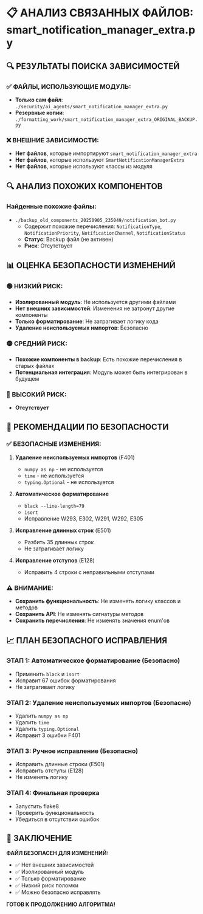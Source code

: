 # 📋 АНАЛИЗ СВЯЗАННЫХ ФАЙЛОВ: smart_notification_manager_extra.py

## 🔍 РЕЗУЛЬТАТЫ ПОИСКА ЗАВИСИМОСТЕЙ

### **✅ ФАЙЛЫ, ИСПОЛЬЗУЮЩИЕ МОДУЛЬ:**
- **Только сам файл**: `./security/ai_agents/smart_notification_manager_extra.py`
- **Резервные копии**: `./formatting_work/smart_notification_manager_extra_ORIGINAL_BACKUP.py`

### **❌ ВНЕШНИЕ ЗАВИСИМОСТИ:**
- **Нет файлов**, которые импортируют `smart_notification_manager_extra`
- **Нет файлов**, которые используют `SmartNotificationManagerExtra`
- **Нет файлов**, которые используют классы из модуля

## 🔍 АНАЛИЗ ПОХОЖИХ КОМПОНЕНТОВ

### **Найденные похожие файлы:**
- `./backup_old_components_20250905_235049/notification_bot.py`
  - Содержит похожие перечисления: `NotificationType`, `NotificationPriority`, `NotificationChannel`, `NotificationStatus`
  - **Статус**: Backup файл (не активен)
  - **Риск**: Отсутствует

## 📊 ОЦЕНКА БЕЗОПАСНОСТИ ИЗМЕНЕНИЙ

### **🟢 НИЗКИЙ РИСК:**
- **Изолированный модуль**: Не используется другими файлами
- **Нет внешних зависимостей**: Изменения не затронут другие компоненты
- **Только форматирование**: Не затрагивает логику кода
- **Удаление неиспользуемых импортов**: Безопасно

### **🟡 СРЕДНИЙ РИСК:**
- **Похожие компоненты в backup**: Есть похожие перечисления в старых файлах
- **Потенциальная интеграция**: Модуль может быть интегрирован в будущем

### **🔴 ВЫСОКИЙ РИСК:**
- **Отсутствует**

## 🎯 РЕКОМЕНДАЦИИ ПО БЕЗОПАСНОСТИ

### **✅ БЕЗОПАСНЫЕ ИЗМЕНЕНИЯ:**
1. **Удаление неиспользуемых импортов** (F401)
   - `numpy as np` - не используется
   - `time` - не используется  
   - `typing.Optional` - не используется

2. **Автоматическое форматирование**
   - `black --line-length=79`
   - `isort`
   - Исправление W293, E302, W291, W292, E305

3. **Исправление длинных строк** (E501)
   - Разбить 35 длинных строк
   - Не затрагивает логику

4. **Исправление отступов** (E128)
   - Исправить 4 строки с неправильными отступами

### **⚠️ ВНИМАНИЕ:**
- **Сохранить функциональность**: Не изменять логику классов и методов
- **Сохранить API**: Не изменять сигнатуры методов
- **Сохранить перечисления**: Не изменять значения enum'ов

## 📈 ПЛАН БЕЗОПАСНОГО ИСПРАВЛЕНИЯ

### **ЭТАП 1: Автоматическое форматирование (Безопасно)**
- Применить `black` и `isort`
- Исправит 67 ошибок форматирования
- Не затрагивает логику

### **ЭТАП 2: Удаление неиспользуемых импортов (Безопасно)**
- Удалить `numpy as np`
- Удалить `time`
- Удалить `typing.Optional`
- Исправит 3 ошибки F401

### **ЭТАП 3: Ручное исправление (Безопасно)**
- Исправить длинные строки (E501)
- Исправить отступы (E128)
- Не изменять логику

### **ЭТАП 4: Финальная проверка**
- Запустить flake8
- Проверить функциональность
- Убедиться в отсутствии ошибок

## 🎉 ЗАКЛЮЧЕНИЕ

**ФАЙЛ БЕЗОПАСЕН ДЛЯ ИЗМЕНЕНИЙ:**
- ✅ Нет внешних зависимостей
- ✅ Изолированный модуль
- ✅ Только форматирование
- ✅ Низкий риск поломки
- ✅ Можно безопасно исправлять

**ГОТОВ К ПРОДОЛЖЕНИЮ АЛГОРИТМА!**
